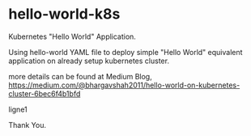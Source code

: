 # hello-world-k8s
Kubernetes "Hello World" Application.

Using hello-world YAML file to deploy simple "Hello World" equivalent application
on already setup kubernetes cluster.

more details can be found at Medium Blog,
https://medium.com/@bhargavshah2011/hello-world-on-kubernetes-cluster-6bec6f4b1bfd

ligne1

Thank You.
